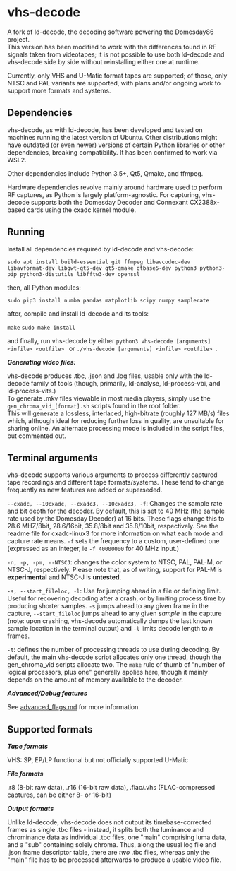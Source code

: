 # vhs-decode

A fork of ld-decode, the decoding software powering the Domesday86 project.  
This version has been modified to work with the differences found in RF signals taken from videotapes; it is not possible to use both ld-decode and vhs-decode side by side without reinstalling either one at runtime.


Currently, only VHS and U-Matic format tapes are supported; of those, only NTSC and PAL variants are supported, with plans and/or ongoing work to support more formats and systems.

Dependencies
----

vhs-decode, as with ld-decode, has been developed and tested on machines running the latest version of Ubuntu. Other distributions might have outdated (or even newer) versions of certain Python libraries or other dependencies, breaking compatibility. It has been confirmed to work via WSL2.

Other dependencies include Python 3.5+, Qt5, Qmake, and ffmpeg.

Hardware dependencies revolve mainly around hardware used to perform RF captures, as Python is largely platform-agnostic. For capturing, vhs-decode supports both the Domesday Decoder and Connexant CX2388x-based cards using the cxadc kernel module.

Running
----

Install all dependencies required by ld-decode and vhs-decode:

```sudo apt install build-essential git ffmpeg libavcodec-dev libavformat-dev libqwt-qt5-dev qt5-qmake qtbase5-dev python3 python3-pip python3-distutils libfftw3-dev openssl ```

then, all Python modules:

```sudo pip3 install numba pandas matplotlib scipy numpy samplerate```

after, compile and install ld-decode and its tools:

```make```
```sudo make install```

and finally, run vhs-decode by either ```python3 vhs-decode [arguments] <infile> <outfile> ``` or ```./vhs-decode [arguments] <infile> <outfile> ```.

***Generating video files:***

vhs-decode produces .tbc, .json and .log files, usable only with the ld-decode family of tools (though, primarily, ld-analyse, ld-process-vbi, and ld-process-vits.)  
To generate .mkv files viewable in most media players, simply use the ```gen_chroma_vid_[format].sh``` scripts found in the root folder.  
This will generate a lossless, interlaced, high-bitrate (roughly 127 MB/s) files which, although ideal for reducing further loss in quality, are unsuitable for sharing online. An alternate processing mode is included in the script files, but commented out.

Terminal arguments
----

vhs-decode supports various arguments to process differently captured tape recordings and different tape formats/systems. These tend to change frequently as new features are added or superseded.

```--cxadc, --10cxadc, --cxadc3, --10cxadc3, -f```: Changes the sample rate and bit depth for the decoder. By default, this is set to 40 MHz (the sample rate used by the Domesday Decoder) at 16 bits. These flags change this to 28.6 MHZ/8bit, 28.6/16bit, 35.8/8bit and 35.8/10bit, respectively. See the readme file for cxadc-linux3 for more information on what each mode and capture rate means. ```-f``` sets the frequency to a custom, user-defined one (expressed as an integer, ie ```-f 40000000``` for 40 MHz input.)

```-n, -p, -pm, --NTSCJ```: changes the color system to NTSC, PAL, PAL-M, or NTSC-J, respectively. Please note that, as of writing, support for PAL-M is **experimental** and NTSC-J is **untested**.

```-s, --start_fileloc, -l```: Use for jumping ahead in a file or defining limit. Useful for recovering decoding after a crash, or by limiting process time by producing shorter samples. ```-s``` jumps ahead to any given frame in the capture, ```--start_fileloc``` jumps ahead to any given *sample* in the capture (note: upon crashing, vhs-decode automatically dumps the last known sample location in the terminal output) and ```-l``` limits decode length to *n* frames.

```-t```: defines the number of processing threads to use during decoding. By default, the main vhs-decode script allocates only one thread, though the gen_chroma_vid scripts allocate two. The ```make``` rule of thumb of "number of logical processors, plus one" generally applies here, though it mainly depends on the amount of memory available to the decoder.

***Advanced/Debug features***

See [advanced_flags.md](advanced_flags.md) for more information.


Supported formats
----

***Tape formats***

VHS: SP, EP/LP functional but not officially supported
U-Matic

***File formats***

.r8 (8-bit raw data), .r16 (16-bit raw data), .flac/.vhs (FLAC-compressed captures, can be either 8- or 16-bit)

***Output formats***

Unlike ld-decode, vhs-decode does not output its timebase-corrected frames as single .tbc files - instead, it splits both the luminance and chrominance data as individual .tbc files, one "main" comprising luma data, and a "sub" containing solely chroma. Thus, along the usual log file and .json frame descriptor table, there are *two* .tbc files, whereas only the "main" file has to be processed afterwards to produce a usable video file.

